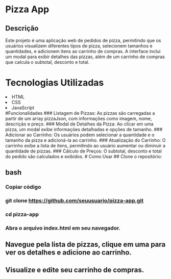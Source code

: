 <h1>Pizza App</h1>
<h2>Descrição</h2>
<p>Este projeto é uma aplicação web de pedidos de pizza, permitindo que os usuários visualizem diferentes tipos de pizza, selecionem tamanhos e quantidades, e adicionem itens ao carrinho de compras. A interface inclui um modal para exibir detalhes das pizzas, além de um carrinho de compras que calcula o subtotal, desconto e total.</p>

<h1>Tecnologias Utilizadas</h1>
<li>HTML</li>
<li>CSS</li>
<li>JavaScript</li>
#Funcionalidades
### Listagem de Pizzas: As pizzas são carregadas a partir de um array pizzaJson, com informações como imagem, nome, descrição e preço.
### Modal de Detalhes da Pizza: Ao clicar em uma pizza, um modal exibe informações detalhadas e opções de tamanho.
### Adicionar ao Carrinho: Os usuários podem selecionar a quantidade e o tamanho da pizza e adicioná-la ao carrinho.
### Atualização do Carrinho: O carrinho exibe a lista de itens, permitindo ao usuário aumentar ou diminuir a quantidade de pizzas.
### Cálculo de Preços: O subtotal, desconto e total do pedido são calculados e exibidos.
# Como Usar
## Clone o repositório:

## bash
### Copiar código
### git clone https://github.com/seuusuario/pizza-app.git
### cd pizza-app
### Abra o arquivo index.html em seu navegador.

## Navegue pela lista de pizzas, clique em uma para ver os detalhes e adicione ao carrinho.

## Visualize e edite seu carrinho de compras.


